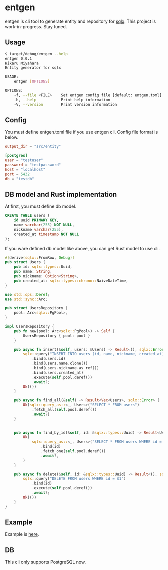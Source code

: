 # entgen

entgen is cli tool to generate entity and repository for [sqlx](https://github.com/launchbadge/sqlx). This project is work-in-progress. Stay tuned.

## Usage

```bash
$ target/debug/entgen --help
entgen 0.0.1
Hikaru Miyahara
Entity generator for sqlx

USAGE:
    entgen [OPTIONS]

OPTIONS:
    -f, --file <FILE>    Set entgen config file [default: entgen.toml]
    -h, --help           Print help information
    -V, --version        Print version information
```

## Config

You must define entgen.toml file if you use entgen cli.
Config file format is below.

```toml
output_dir = "src/entity"

[postgres]
user = "testuser"
password = "testpassword"
host = "localhost"
port = 5432
db = "testdb"
```

## DB model and Rust implementation

At first, you must define db model.

```sql
CREATE TABLE users (
    id uuid PRIMARY KEY,
    name varchar(255) NOT NULL,
    nickname varchar(255),
    created_at timestamp NOT NULL
);
```

If you ware defined db model like above, you can get Rust model to use cli.

```rs
#[derive(sqlx::FromRow, Debug)]
pub struct Users {
    pub id: sqlx::types::Uuid,
    pub name: String,
    pub nickname: Option<String>,
    pub created_at: sqlx::types::chrono::NaiveDateTime,
}

use std::ops::Deref;
use std::sync::Arc;

pub struct UsersRepository {
    pool: Arc<sqlx::PgPool>,
}

impl UsersRepository {
    pub fn new(pool: Arc<sqlx::PgPool>) -> Self {
        UsersRepository { pool: pool }
    }

    pub async fn insert(&self, users: &Users) -> Result<(), sqlx::Error> {
        sqlx::query("INSERT INTO users (id, name, nickname, created_at) VALUES ($1, $2, $3, $4)")
            .bind(users.id)
            .bind(users.name.clone())
            .bind(users.nickname.as_ref())
            .bind(users.created_at)
            .execute(self.pool.deref())
            .await?;
        Ok(())
    }

    pub async fn find_all(&self) -> Result<Vec<Users>, sqlx::Error> {
        Ok(sqlx::query_as::<_, Users>("SELECT * FROM users")
            .fetch_all(self.pool.deref())
            .await?)
    }

    
    pub async fn find_by_id(&self, id: &sqlx::types::Uuid) -> Result<Users, sqlx::Error> {
        Ok(
            sqlx::query_as::<_, Users>("SELECT * FROM users WHERE id = $1")
                .bind(id)
                .fetch_one(self.pool.deref())
                .await?,
        )
    }

    pub async fn delete(&self, id: &sqlx::types::Uuid) -> Result<(), sqlx::Error> {
        sqlx::query("DELETE FROM users WHERE id = $1")
            .bind(id)
            .execute(self.pool.deref())
            .await?;
        Ok(())
    }
}
```

## Example

Example is [here](https://github.com/hikaru7719/entgen/tree/main/examples/sqlx-postgres).

## DB

This cli only supports PostgreSQL now.
